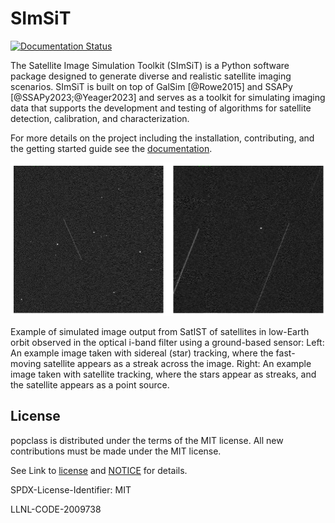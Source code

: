 # SImSiT

[![Documentation Status](https://readthedocs.org/projects/popclass/badge/?version=latest)](https://simsit.readthedocs.io/en/latest/?badge=latest)

The Satellite Image Simulation Toolkit (SImSiT) is a Python software package designed 
to generate diverse and realistic satellite imaging scenarios. SImSiT is built on top 
of GalSim [@Rowe2015] and SSAPy [@SSAPy2023;@Yeager2023] and serves as a toolkit for 
simulating imaging data that supports the development and testing of algorithms for 
satellite detection, calibration, and characterization.

For more details on the project including the installation, contributing, and the getting started guide see the [documentation](https://simsit.readthedocs.io).

![image info](./docs/source/example_satist_out.png)

Example of simulated image output from SatIST of satellites in low-Earth orbit observed in the optical i-band filter using a ground-based sensor:
Left: An example image taken with sidereal (star) tracking, where the fast-moving satellite appears as a streak across the image.
Right: An example image taken with satellite tracking, where the stars appear as streaks, and the satellite appears as a point source.

## License

popclass is distributed under the terms of the MIT license. All new contributions must be made under the MIT license.

See Link to [license](https://github.com/LLNL/simsit/blob/main/LICENSE) and [NOTICE](https://github.com/LLNL/simsit/blob/main/NOTICE) for details.

SPDX-License-Identifier: MIT

LLNL-CODE-2009738

